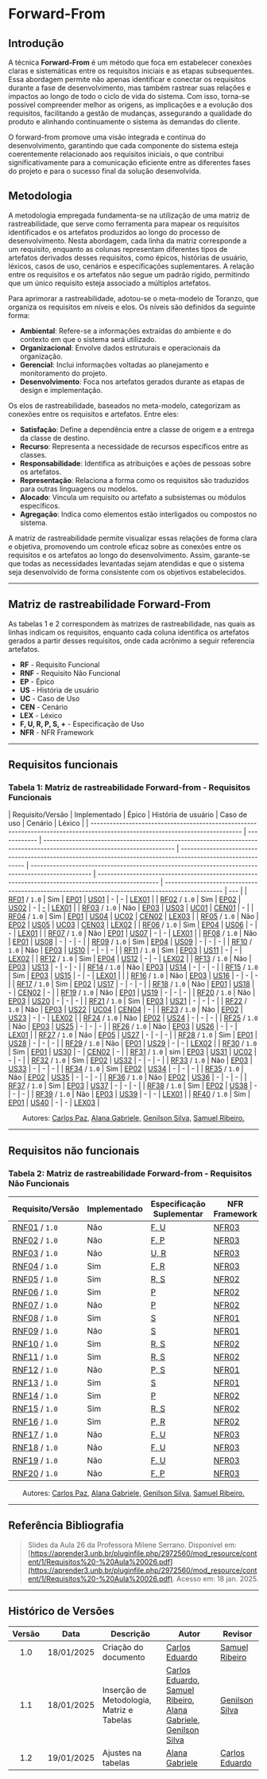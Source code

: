 # Forward-From

## Introdução

A técnica **Forward-From** é um método que foca em estabelecer conexões claras e sistemáticas entre os requisitos iniciais e as etapas subsequentes. Essa abordagem permite não apenas identificar e conectar os requisitos durante a fase de desenvolvimento, mas também rastrear suas relações e impactos ao longo de todo o ciclo de vida do sistema. Com isso, torna-se possível compreender melhor as origens, as implicações e a evolução dos requisitos, facilitando a gestão de mudanças, assegurando a qualidade do produto e alinhando continuamente o sistema às demandas do cliente.

O forward-from promove uma visão integrada e contínua do desenvolvimento, garantindo que cada componente do sistema esteja coerentemente relacionado aos requisitos iniciais, o que contribui significativamente para a comunicação eficiente entre as diferentes fases do projeto e para o sucesso final da solução desenvolvida.

## Metodologia

A metodologia empregada fundamenta-se na utilização de uma matriz de rastreabilidade, que serve como ferramenta para mapear os requisitos identificados e os artefatos produzidos ao longo do processo de desenvolvimento. Nesta abordagem, cada linha da matriz corresponde a um requisito, enquanto as colunas representam diferentes tipos de artefatos derivados desses requisitos, como épicos, histórias de usuário, léxicos, casos de uso, cenários e especificações suplementares. A relação entre os requisitos e os artefatos não segue um padrão rígido, permitindo que um único requisito esteja associado a múltiplos artefatos.

Para aprimorar a rastreabilidade, adotou-se o meta-modelo de Toranzo, que organiza os requisitos em níveis e elos. Os níveis são definidos da seguinte forma:

- **Ambiental**: Refere-se a informações extraídas do ambiente e do contexto em que o sistema será utilizado.
- **Organizacional**: Envolve dados estruturais e operacionais da organização.
- **Gerencial**: Inclui informações voltadas ao planejamento e monitoramento do projeto.
- **Desenvolvimento**: Foca nos artefatos gerados durante as etapas de design e implementação.

Os elos de rastreabilidade, baseados no meta-modelo, categorizam as conexões entre os requisitos e artefatos. Entre eles:

- **Satisfação**: Define a dependência entre a classe de origem e a entrega da classe de destino.
- **Recurso**: Representa a necessidade de recursos específicos entre as classes.
- **Responsabilidade**: Identifica as atribuições e ações de pessoas sobre os artefatos.
- **Representação**: Relaciona a forma como os requisitos são traduzidos para outras linguagens ou modelos.
- **Alocado**: Vincula um requisito ou artefato a subsistemas ou módulos específicos.
- **Agregação**: Indica como elementos estão interligados ou compostos no sistema.

A matriz de rastreabilidade permite visualizar essas relações de forma clara e objetiva, promovendo um controle eficaz sobre as conexões entre os requisitos e os artefatos ao longo do desenvolvimento. Assim, garante-se que todas as necessidades levantadas sejam atendidas e que o sistema seja desenvolvido de forma consistente com os objetivos estabelecidos.

---

## Matriz de rastreabilidade Forward-From

As tabelas 1 e 2 correspondem às matrizes de rastreabilidade, nas quais as linhas indicam os requisitos, enquanto cada coluna identifica os artefatos gerados a partir desses requisitos, onde cada acrônimo a seguir referencia artefatos.

- **RF** - Requisito Funcional
- **RNF** - Requisito Não Funcional
- **EP** - Épico
- **US** - História de usuário
- **UC** - Caso de Uso
- **CEN** - Cenário
- **LEX** - Léxico
- **F, U, R, P, S, +** - Especificação de Uso
- **NFR** - NFR Framework

---

## Requisitos funcionais

### Tabela 1: Matriz de rastreabilidade Forward-from - Requisitos Funcionais

| Requisito/Versão                                                                                                              | Implementado | Épico                                                                                                                   | História de usuário                                                                                         | Caso de uso                                                                                       | Cenário                                                                                           | Léxico                                                                                           |
| ----------------------------------------------------------------------------------------------------------------------------- | ------------ | ----------------------------------------------------------------------------------------------------------------------- | ----------------------------------------------------------------------------------------------------------- | ------------------------------------------------------------------------------------------------- | ------------------------------------------------------------------------------------------------- | ------------------------------------------------------------------------------------------------ | --- |
| [RF01](https://requisitos-de-software.github.io/2024.2-Threads/Elicitacao/tecnicas/requisitoselicitados/#anchor_RF01) / `1.0` | Sim          | [EP01](https://requisitos-de-software.github.io/2024.2-Threads/modelagem/agil/backlog/#epico1-configuracoes)            | [US01](https://requisitos-de-software.github.io/2024.2-Threads/modelagem/agil/historiaUsuario/#anchor_US01) | -                                                                                                 | -                                                                                                 | [LEX01](https://requisitos-de-software.github.io/2024.2-Threads/modelagem/lexicos/#anchor_LEX01) |
| [RF02](https://requisitos-de-software.github.io/2024.2-Threads/Elicitacao/tecnicas/requisitoselicitados/#anchor_RF02) / `1.0` | Sim          | [EP02](https://requisitos-de-software.github.io/2024.2-Threads/modelagem/agil/backlog/#epico2-interacoes-e-comunicacao) | [US02](https://requisitos-de-software.github.io/2024.2-Threads/modelagem/agil/historiaUsuario/#anchor_US02) | -                                                                                                 | [-]()                                                                                             | [LEX01](https://requisitos-de-software.github.io/2024.2-Threads/modelagem/lexicos/#anchor_LEX01) |
| [RF03](https://requisitos-de-software.github.io/2024.2-Threads/Elicitacao/tecnicas/requisitoselicitados/#anchor_RF03) / `1.0` | Não          | [EP03](https://requisitos-de-software.github.io/2024.2-Threads/modelagem/agil/backlog/#epico3-conteudo-e-postagens)     | [US03](https://requisitos-de-software.github.io/2024.2-Threads/modelagem/agil/historiaUsuario/#anchor_US03) | [UC01](https://requisitos-de-software.github.io/2024.2-Threads/modelagem/casosdeuso/#anchor_UC01) | [CEN01](https://requisitos-de-software.github.io/2024.2-Threads/modelagem/Cenarios/#anchor_CEN01) | -                                                                                                |
| [RF04](https://requisitos-de-software.github.io/2024.2-Threads/Elicitacao/tecnicas/requisitoselicitados/#anchor_RF04) / `1.0` | Sim          | [EP01](https://requisitos-de-software.github.io/2024.2-Threads/modelagem/agil/backlog/#epico1-configuracoes)            | [US04](https://requisitos-de-software.github.io/2024.2-Threads/modelagem/agil/historiaUsuario/#anchor_US04) | [UC02](https://requisitos-de-software.github.io/2024.2-Threads/modelagem/casosdeuso/#anchor_UC02) | [CEN02](https://requisitos-de-software.github.io/2024.2-Threads/modelagem/Cenarios/#anchor_CEN02) | [LEX03](https://requisitos-de-software.github.io/2024.2-Threads/modelagem/lexicos/#anchor_LEX03) |
| [RF05](https://requisitos-de-software.github.io/2024.2-Threads/Elicitacao/tecnicas/requisitoselicitados/#anchor_RF05) / `1.0` | Não          | [EP02](https://requisitos-de-software.github.io/2024.2-Threads/modelagem/agil/backlog/#epico2-interacoes-e-comunicacao) | [US05](https://requisitos-de-software.github.io/2024.2-Threads/modelagem/agil/historiaUsuario/#anchor_US05) | [UC03](https://requisitos-de-software.github.io/2024.2-Threads/modelagem/casosdeuso/#anchor_UC03) | [CEN03](https://requisitos-de-software.github.io/2024.2-Threads/modelagem/Cenarios/#anchor_CEN03) | [LEX02](https://requisitos-de-software.github.io/2024.2-Threads/modelagem/lexicos/#anchor_LEX02) |
| [RF06](https://requisitos-de-software.github.io/2024.2-Threads/Elicitacao/tecnicas/requisitoselicitados/#anchor_RF06) / `1.0` | Sim          | [EP04](https://requisitos-de-software.github.io/2024.2-Threads/modelagem/agil/backlog/#epico4-modaracao-e-seguranca)    | [US06](https://requisitos-de-software.github.io/2024.2-Threads/modelagem/agil/historiaUsuario/#anchor_US06) | -                                                                                                 | -                                                                                                 | [LEX01](https://requisitos-de-software.github.io/2024.2-Threads/modelagem/lexicos/#anchor_LEX01) |
| [RF07](https://requisitos-de-software.github.io/2024.2-Threads/Elicitacao/tecnicas/requisitoselicitados/#anchor_RF07) / `1.0` | Não          | [EP01](https://requisitos-de-software.github.io/2024.2-Threads/modelagem/agil/backlog/#epico1-configuracoes)            | [US07](https://requisitos-de-software.github.io/2024.2-Threads/modelagem/agil/historiaUsuario/#anchor_US07) | -                                                                                                 | -                                                                                                 | [LEX01](https://requisitos-de-software.github.io/2024.2-Threads/modelagem/lexicos/#anchor_LEX01) |
| [RF08](https://requisitos-de-software.github.io/2024.2-Threads/Elicitacao/tecnicas/requisitoselicitados/#anchor_RF08) / `1.0` | Não          | [EP01](https://requisitos-de-software.github.io/2024.2-Threads/modelagem/agil/backlog/#epico1-configuracoes)            | [US08](https://requisitos-de-software.github.io/2024.2-Threads/modelagem/agil/historiaUsuario/#anchor_US08) | -                                                                                                 | -                                                                                                 | -                                                                                                |
| [RF09](https://requisitos-de-software.github.io/2024.2-Threads/Elicitacao/tecnicas/requisitoselicitados/#anchor_RF09) / `1.0` | Sim          | [EP04](https://requisitos-de-software.github.io/2024.2-Threads/modelagem/agil/backlog/#epico4-modaracao-e-seguranca)    | [US09](https://requisitos-de-software.github.io/2024.2-Threads/modelagem/agil/historiaUsuario/#anchor_US09) | -                                                                                                 | -                                                                                                 | -                                                                                                |
| [RF10](https://requisitos-de-software.github.io/2024.2-Threads/Elicitacao/tecnicas/requisitoselicitados/#anchor_RF10) / `1.0` | Não          | [EP03](https://requisitos-de-software.github.io/2024.2-Threads/modelagem/agil/backlog/#epico3-conteudo-e-postagens)     | [US10](https://requisitos-de-software.github.io/2024.2-Threads/modelagem/agil/historiaUsuario/#anchor_US10) | -                                                                                                 | -                                                                                                 | -                                                                                                |
| [RF11](https://requisitos-de-software.github.io/2024.2-Threads/Elicitacao/tecnicas/requisitoselicitados/#anchor_RF11) / `1.0` | Sim          | [EP03](https://requisitos-de-software.github.io/2024.2-Threads/modelagem/agil/backlog/#epico3-conteudo-e-postagens)     | [US11](https://requisitos-de-software.github.io/2024.2-Threads/modelagem/agil/historiaUsuario/#anchor_US11) | -                                                                                                 | -                                                                                                 | [LEX02](https://requisitos-de-software.github.io/2024.2-Threads/modelagem/lexicos/#anchor_LEX02) |
| [RF12](https://requisitos-de-software.github.io/2024.2-Threads/Elicitacao/tecnicas/requisitoselicitados/#anchor_RF12) / `1.0` | Sim          | [EP04](https://requisitos-de-software.github.io/2024.2-Threads/modelagem/agil/backlog/#epico4-modaracao-e-seguranca)    | [US12](https://requisitos-de-software.github.io/2024.2-Threads/modelagem/agil/historiaUsuario/#anchor_US12) | -                                                                                                 | -                                                                                                 | [LEX02](https://requisitos-de-software.github.io/2024.2-Threads/modelagem/lexicos/#anchor_LEX02) |
| [RF13](https://requisitos-de-software.github.io/2024.2-Threads/Elicitacao/tecnicas/requisitoselicitados/#anchor_RF13) / `1.0` | Não          | [EP03](https://requisitos-de-software.github.io/2024.2-Threads/modelagem/agil/backlog/#epico3-conteudo-e-postagens)     | [US13](https://requisitos-de-software.github.io/2024.2-Threads/modelagem/agil/historiaUsuario/#anchor_US12) | -                                                                                                 | -                                                                                                 | -                                                                                                |
| [RF14](https://requisitos-de-software.github.io/2024.2-Threads/Elicitacao/tecnicas/requisitoselicitados/#anchor_RF14) / `1.0` | Não          | [EP03](https://requisitos-de-software.github.io/2024.2-Threads/modelagem/agil/backlog/#epico3-conteudo-e-postagens)     | [US14](https://requisitos-de-software.github.io/2024.2-Threads/modelagem/agil/historiaUsuario/#anchor_US14) | -                                                                                                 | -                                                                                                 | -                                                                                                |
| [RF15](https://requisitos-de-software.github.io/2024.2-Threads/Elicitacao/tecnicas/requisitoselicitados/#anchor_RF15) / `1.0` | Sim          | [EP03](https://requisitos-de-software.github.io/2024.2-Threads/modelagem/agil/backlog/#epico3-conteudo-e-postagens)     | [US15](https://requisitos-de-software.github.io/2024.2-Threads/modelagem/agil/historiaUsuario/#anchor_US15) | -                                                                                                 | -                                                                                                 | [LEX01](https://requisitos-de-software.github.io/2024.2-Threads/modelagem/lexicos/#anchor_LEX01) |     |
| [RF16](https://requisitos-de-software.github.io/2024.2-Threads/Elicitacao/tecnicas/requisitoselicitados/#anchor_RF16) / `1.0` | Não          | [EP03](https://requisitos-de-software.github.io/2024.2-Threads/modelagem/agil/backlog/#epico3-conteudo-e-postagens)     | [US16](https://requisitos-de-software.github.io/2024.2-Threads/modelagem/agil/historiaUsuario/#anchor_US16) | -                                                                                                 | -                                                                                                 | -                                                                                                |
| [RF17](https://requisitos-de-software.github.io/2024.2-Threads/Elicitacao/tecnicas/requisitoselicitados/#anchor_RF17) / `1.0` | Sim          | [EP02](https://requisitos-de-software.github.io/2024.2-Threads/modelagem/agil/backlog/#epico2-interacoes-e-comunicacao) | [US17](https://requisitos-de-software.github.io/2024.2-Threads/modelagem/agil/historiaUsuario/#anchor_US17) | -                                                                                                 | -                                                                                                 | -                                                                                                |
| [RF18](https://requisitos-de-software.github.io/2024.2-Threads/Elicitacao/tecnicas/requisitoselicitados/#anchor_RF18) / `1.0` | Não          | [EP01](https://requisitos-de-software.github.io/2024.2-Threads/modelagem/agil/backlog/#epico1-configuracoes)            | [US18](https://requisitos-de-software.github.io/2024.2-Threads/modelagem/agil/historiaUsuario/#anchor_US18) | -                                                                                                 | [CEN02](https://requisitos-de-software.github.io/2024.2-Threads/modelagem/Cenarios/#anchor_CEN02) | -                                                                                                |
| [RF19](https://requisitos-de-software.github.io/2024.2-Threads/Elicitacao/tecnicas/requisitoselicitados/#anchor_RF19) / `1.0` | Não          | [EP01](https://requisitos-de-software.github.io/2024.2-Threads/modelagem/agil/backlog/#epico1-configuracoes)            | [US19](https://requisitos-de-software.github.io/2024.2-Threads/modelagem/agil/historiaUsuario/#anchor_US19) | -                                                                                                 | -                                                                                                 | -                                                                                                |
| [RF20](https://requisitos-de-software.github.io/2024.2-Threads/Elicitacao/tecnicas/requisitoselicitados/#anchor_RF20) / `1.0` | Não          | [EP03](https://requisitos-de-software.github.io/2024.2-Threads/modelagem/agil/backlog/#epico3-conteudo-e-postagens)     | [US20](https://requisitos-de-software.github.io/2024.2-Threads/modelagem/agil/historiaUsuario/#anchor_US20) | -                                                                                                 | -                                                                                                 | -                                                                                                |
| [RF21](https://requisitos-de-software.github.io/2024.2-Threads/Elicitacao/tecnicas/requisitoselicitados/#anchor_RF21) / `1.0` | Sim          | [EP03](https://requisitos-de-software.github.io/2024.2-Threads/modelagem/agil/backlog/#co)                              | [US21](https://requisitos-de-software.github.io/2024.2-Threads/modelagem/agil/historiaUsuario/#anchor_US21) | -                                                                                                 | -                                                                                                 | -                                                                                                |
| [RF22](https://requisitos-de-software.github.io/2024.2-Threads/Elicitacao/tecnicas/requisitoselicitados/#anchor_RF22) / `1.0` | Não          | [EP03](https://requisitos-de-software.github.io/2024.2-Threads/modelagem/agil/backlog/#co)                              | [US22](https://requisitos-de-software.github.io/2024.2-Threads/modelagem/agil/historiaUsuario/#anchor_US22) | [UC04](https://requisitos-de-software.github.io/2024.2-Threads/modelagem/casosdeuso/#anchor_UC04) | [CEN04](https://requisitos-de-software.github.io/2024.2-Threads/modelagem/Cenarios/#anchor_CEN04) | -                                                                                                |
| [RF23](https://requisitos-de-software.github.io/2024.2-Threads/Elicitacao/tecnicas/requisitoselicitados/#anchor_RF23) / `1.0` | Não          | [EP02](https://requisitos-de-software.github.io/2024.2-Threads/modelagem/agil/backlog/#epico2-interacoes-e-comunicacao) | [US23](https://requisitos-de-software.github.io/2024.2-Threads/modelagem/agil/historiaUsuario/#anchor_US23) | -                                                                                                 | -                                                                                                 | [LEX02](https://requisitos-de-software.github.io/2024.2-Threads/modelagem/lexicos/#anchor_LEX02) |
| [RF24](https://requisitos-de-software.github.io/2024.2-Threads/Elicitacao/tecnicas/requisitoselicitados/#anchor_RF24) / `1.0` | Não          | [EP02](https://requisitos-de-software.github.io/2024.2-Threads/modelagem/agil/backlog/#epico2-interacoes-e-comunicacao) | [US24](https://requisitos-de-software.github.io/2024.2-Threads/modelagem/agil/historiaUsuario/#anchor_US24) | -                                                                                                 | -                                                                                                 | -                                                                                                |
| [RF25](https://requisitos-de-software.github.io/2024.2-Threads/Elicitacao/tecnicas/requisitoselicitados/#anchor_RF25) / `1.0` | Não          | [EP03](https://requisitos-de-software.github.io/2024.2-Threads/modelagem/agil/backlog/#co)                              | [US25](https://requisitos-de-software.github.io/2024.2-Threads/modelagem/agil/historiaUsuario/#anchor_US25) | -                                                                                                 | -                                                                                                 | -                                                                                                |
| [RF26](https://requisitos-de-software.github.io/2024.2-Threads/Elicitacao/tecnicas/requisitoselicitados/#anchor_RF26) / `1.0` | Não          | [EP03](https://requisitos-de-software.github.io/2024.2-Threads/modelagem/agil/backlog/#co)                              | [US26](https://requisitos-de-software.github.io/2024.2-Threads/modelagem/agil/historiaUsuario/#anchor_US26) | -                                                                                                 | -                                                                                                 | [LEX01](https://requisitos-de-software.github.io/2024.2-Threads/modelagem/lexicos/#anchor_LEX01) |
| [RF27](https://requisitos-de-software.github.io/2024.2-Threads/Elicitacao/tecnicas/requisitoselicitados/#anchor_RF27) / `1.0` | Não          | [EP05](https://requisitos-de-software.github.io/2024.2-Threads/modelagem/agil/backlog/#epico5-grupos-e-comunidades)     | [US27](https://requisitos-de-software.github.io/2024.2-Threads/modelagem/agil/historiaUsuario/#anchor_US27) | -                                                                                                 | -                                                                                                 | -                                                                                                |
| [RF28](https://requisitos-de-software.github.io/2024.2-Threads/Elicitacao/tecnicas/requisitoselicitados/#anchor_RF28) / `1.0` | Sim          | [EP01](https://requisitos-de-software.github.io/2024.2-Threads/modelagem/agil/backlog/#epico1-configuracoes)            | [US28](https://requisitos-de-software.github.io/2024.2-Threads/modelagem/agil/historiaUsuario/#anchor_US28) | -                                                                                                 | -                                                                                                 | -                                                                                                |
| [RF29](https://requisitos-de-software.github.io/2024.2-Threads/Elicitacao/tecnicas/requisitoselicitados/#anchor_RF29) / `1.0` | Não          | [EP01](https://requisitos-de-software.github.io/2024.2-Threads/modelagem/agil/backlog/#epico1-configuracoes)            | [US29](https://requisitos-de-software.github.io/2024.2-Threads/modelagem/agil/historiaUsuario/#anchor_US29) | -                                                                                                 | -                                                                                                 | [LEX02](https://requisitos-de-software.github.io/2024.2-Threads/modelagem/lexicos/#anchor_LEX02) |
| [RF30](https://requisitos-de-software.github.io/2024.2-Threads/Elicitacao/tecnicas/requisitoselicitados/#anchor_RF30) / `1.0` | Sim          | [EP01](https://requisitos-de-software.github.io/2024.2-Threads/modelagem/agil/backlog/#epico1-configuracoes)            | [US30](https://requisitos-de-software.github.io/2024.2-Threads/modelagem/agil/historiaUsuario/#anchor_US30) | -                                                                                                 | [CEN02](https://requisitos-de-software.github.io/2024.2-Threads/modelagem/Cenarios/#anchor_CEN02) | -                                                                                                |
| [RF31](https://requisitos-de-software.github.io/2024.2-Threads/Elicitacao/tecnicas/requisitoselicitados/#anchor_RF31) / `1.0` | sim          | [EP03](https://requisitos-de-software.github.io/2024.2-Threads/modelagem/agil/backlog/#co)                              | [US31](https://requisitos-de-software.github.io/2024.2-Threads/modelagem/agil/historiaUsuario/#anchor_US31) | [UC02](https://requisitos-de-software.github.io/2024.2-Threads/modelagem/casosdeuso/#anchor_UC02) | -                                                                                                 | -                                                                                                |
| [RF32](https://requisitos-de-software.github.io/2024.2-Threads/Elicitacao/tecnicas/requisitoselicitados/#anchor_RF32) / `1.0` | Sim          | [EP02](https://requisitos-de-software.github.io/2024.2-Threads/modelagem/agil/backlog/#epico2-interacoes-e-comunicacao) | [US32](https://requisitos-de-software.github.io/2024.2-Threads/modelagem/agil/historiaUsuario/#anchor_US32) | -                                                                                                 | -                                                                                                 | -                                                                                                |
| [RF33](https://requisitos-de-software.github.io/2024.2-Threads/Elicitacao/tecnicas/requisitoselicitados/#anchor_RF33) / `1.0` | Não          | [EP03](https://requisitos-de-software.github.io/2024.2-Threads/modelagem/agil/backlog/#co)                              | [US33](https://requisitos-de-software.github.io/2024.2-Threads/modelagem/agil/historiaUsuario/#anchor_US33) | -                                                                                                 | -                                                                                                 | -                                                                                                |
| [RF34](https://requisitos-de-software.github.io/2024.2-Threads/Elicitacao/tecnicas/requisitoselicitados/#anchor_RF34) / `1.0` | Sim          | [EP02](https://requisitos-de-software.github.io/2024.2-Threads/modelagem/agil/backlog/#epico2-interacoes-e-comunicacao) | [US34](https://requisitos-de-software.github.io/2024.2-Threads/modelagem/agil/historiaUsuario/#anchor_US34) | -                                                                                                 | -                                                                                                 | -                                                                                                |
| [RF35](https://requisitos-de-software.github.io/2024.2-Threads/Elicitacao/tecnicas/requisitoselicitados/#anchor_RF35) / `1.0` | Não          | [EP02](https://requisitos-de-software.github.io/2024.2-Threads/modelagem/agil/backlog/#epico2-interacoes-e-comunicacao) | [US35](https://requisitos-de-software.github.io/2024.2-Threads/modelagem/agil/historiaUsuario/#anchor_US35) | -                                                                                                 | -                                                                                                 | -                                                                                                |
| [RF36](https://requisitos-de-software.github.io/2024.2-Threads/Elicitacao/tecnicas/requisitoselicitados/#anchor_RF36) / `1.0` | Não          | [EP02](https://requisitos-de-software.github.io/2024.2-Threads/modelagem/agil/backlog/#epico2-interacoes-e-comunicacao) | [US36](https://requisitos-de-software.github.io/2024.2-Threads/modelagem/agil/historiaUsuario/#anchor_US36) | -                                                                                                 | -                                                                                                 | -                                                                                                |
| [RF37](https://requisitos-de-software.github.io/2024.2-Threads/Elicitacao/tecnicas/requisitoselicitados/#anchor_RF37) / `1.0` | Sim          | [EP03](https://requisitos-de-software.github.io/2024.2-Threads/modelagem/agil/backlog/#epico3-conteudo-e-postagens)     | [US37](https://requisitos-de-software.github.io/2024.2-Threads/modelagem/agil/historiaUsuario/#anchor_US37) | -                                                                                                 | -                                                                                                 | -                                                                                                |
| [RF38](https://requisitos-de-software.github.io/2024.2-Threads/Elicitacao/tecnicas/requisitoselicitados/#anchor_RF38) / `1.0` | Sim          | [EP02](https://requisitos-de-software.github.io/2024.2-Threads/modelagem/agil/backlog/#epico2-interacoes-e-comunicacao) | [US38](https://requisitos-de-software.github.io/2024.2-Threads/modelagem/agil/historiaUsuario/#anchor_US38) | -                                                                                                 | -                                                                                                 | -                                                                                                |
| [RF39](https://requisitos-de-software.github.io/2024.2-Threads/Elicitacao/tecnicas/requisitoselicitados/#anchor_RF39) / `1.0` | Não          | [EP03](https://requisitos-de-software.github.io/2024.2-Threads/modelagem/agil/backlog/#epico3-conteudo-e-postagens)     | [US39](https://requisitos-de-software.github.io/2024.2-Threads/modelagem/agil/historiaUsuario/#anchor_US39) | -                                                                                                 | -                                                                                                 | [LEX01](https://requisitos-de-software.github.io/2024.2-Threads/modelagem/lexicos/#anchor_LEX01) |
| [RF40](https://requisitos-de-software.github.io/2024.2-Threads/Elicitacao/tecnicas/requisitoselicitados/#anchor_RF40) / `1.0` | Sim          | [EP01](https://requisitos-de-software.github.io/2024.2-Threads/modelagem/agil/backlog/#epico1-configuracoes)            | [US40](https://requisitos-de-software.github.io/2024.2-Threads/modelagem/agil/historiaUsuario/#anchor_US40) | -                                                                                                 | -                                                                                                 | [LEX03](https://requisitos-de-software.github.io/2024.2-Threads/modelagem/lexicos/#anchor_LEX03) |

<p style="text-align: center; font-size: 14px;">
    Autores: <a href="https://github.com/dudupaz" target="_blank">Carlos Paz,</a>  <a href="https://github.com/alanagabriele" target="_blank">Alana Gabriele,</a> <a href="https://github.com/GenilsonJrs" target="_blank">Genilson Silva,</a> <a href="https://github.com/SamuelRicosta" target="_blank"> Samuel Ribeiro. </a>
</p>

---

## Requisitos não funcionais

### Tabela 2: Matriz de rastreabilidade Forward-from - Requisitos Não Funcionais

| Requisito/Versão                                                                                                                | Implementado | Especificação Suplementar                                                                                       | NFR Framework                                                                                              |
| ------------------------------------------------------------------------------------------------------------------------------- | ------------ | --------------------------------------------------------------------------------------------------------------- | ---------------------------------------------------------------------------------------------------------- |
| [RNF01](https://requisitos-de-software.github.io/2024.2-Threads/Elicitacao/tecnicas/requisitoselicitados/#anchor_RNF01) / `1.0` | Não          | [F, U](https://requisitos-de-software.github.io/2024.2-Threads/modelagem/especificacaoSuplementar/#anchor_ES01) | [NFR03](https://requisitos-de-software.github.io/2024.2-Threads/modelagem/agil/nfrFramework/#anchor_NFR03) |
| [RNF02](https://requisitos-de-software.github.io/2024.2-Threads/Elicitacao/tecnicas/requisitoselicitados/#anchor_RNF02) / `1.0` | Não          | [F, P](https://requisitos-de-software.github.io/2024.2-Threads/modelagem/especificacaoSuplementar/#anchor_ES01) | [NFR03](https://requisitos-de-software.github.io/2024.2-Threads/modelagem/agil/nfrFramework/#anchor_NFR03) |
| [RNF03](https://requisitos-de-software.github.io/2024.2-Threads/Elicitacao/tecnicas/requisitoselicitados/#anchor_RNF03) / `1.0` | Não          | [U, R](https://requisitos-de-software.github.io/2024.2-Threads/modelagem/especificacaoSuplementar/#anchor_ES02) | [NFR03](https://requisitos-de-software.github.io/2024.2-Threads/modelagem/agil/nfrFramework/#anchor_NFR03) |
| [RNF04](https://requisitos-de-software.github.io/2024.2-Threads/Elicitacao/tecnicas/requisitoselicitados/#anchor_RNF04) / `1.0` | Sim          | [F, R](https://requisitos-de-software.github.io/2024.2-Threads/modelagem/especificacaoSuplementar/#anchor_ES01) | [NFR03](https://requisitos-de-software.github.io/2024.2-Threads/modelagem/agil/nfrFramework/#anchor_NFR03) |
| [RNF05](https://requisitos-de-software.github.io/2024.2-Threads/Elicitacao/tecnicas/requisitoselicitados/#anchor_RNF05) / `1.0` | Sim          | [R, S](https://requisitos-de-software.github.io/2024.2-Threads/modelagem/especificacaoSuplementar/#anchor_ES03) | [NFR02](https://requisitos-de-software.github.io/2024.2-Threads/modelagem/agil/nfrFramework/#anchor_NFR02) |
| [RNF06](https://requisitos-de-software.github.io/2024.2-Threads/Elicitacao/tecnicas/requisitoselicitados/#anchor_RNF06) / `1.0` | Sim          | [P](https://requisitos-de-software.github.io/2024.2-Threads/modelagem/especificacaoSuplementar/#anchor_ES04)    | [NFR02](https://requisitos-de-software.github.io/2024.2-Threads/modelagem/agil/nfrFramework/#anchor_NFR02) |
| [RNF07](https://requisitos-de-software.github.io/2024.2-Threads/Elicitacao/tecnicas/requisitoselicitados/#anchor_RNF07) / `1.0` | Não          | [P](https://requisitos-de-software.github.io/2024.2-Threads/modelagem/especificacaoSuplementar/#anchor_ES04)    | [NFR02](https://requisitos-de-software.github.io/2024.2-Threads/modelagem/agil/nfrFramework/#anchor_NFR02) |
| [RNF08](https://requisitos-de-software.github.io/2024.2-Threads/Elicitacao/tecnicas/requisitoselicitados/#anchor_RNF08) / `1.0` | Sim          | [S](https://requisitos-de-software.github.io/2024.2-Threads/modelagem/especificacaoSuplementar/#anchor_ES05)    | [NFR01](https://requisitos-de-software.github.io/2024.2-Threads/modelagem/agil/nfrFramework/#anchor_NFR01) |
| [RNF09](https://requisitos-de-software.github.io/2024.2-Threads/Elicitacao/tecnicas/requisitoselicitados/#anchor_RNF09) / `1.0` | Não          | [S](https://requisitos-de-software.github.io/2024.2-Threads/modelagem/especificacaoSuplementar/#anchor_ES05)    | [NFR01](https://requisitos-de-software.github.io/2024.2-Threads/modelagem/agil/nfrFramework/#anchor_NFR01) |
| [RNF10](https://requisitos-de-software.github.io/2024.2-Threads/Elicitacao/tecnicas/requisitoselicitados/#anchor_RNF10) / `1.0` | Sim          | [R, S](https://requisitos-de-software.github.io/2024.2-Threads/modelagem/especificacaoSuplementar/#anchor_ES03) | [NFR02](https://requisitos-de-software.github.io/2024.2-Threads/modelagem/agil/nfrFramework/#anchor_NFR02) |
| [RNF11](https://requisitos-de-software.github.io/2024.2-Threads/Elicitacao/tecnicas/requisitoselicitados/#anchor_RNF11) / `1.0` | Sim          | [R, S](https://requisitos-de-software.github.io/2024.2-Threads/modelagem/especificacaoSuplementar/#anchor_ES03) | [NFR02](https://requisitos-de-software.github.io/2024.2-Threads/modelagem/agil/nfrFramework/#anchor_NFR02) |
| [RNF12](https://requisitos-de-software.github.io/2024.2-Threads/Elicitacao/tecnicas/requisitoselicitados/#anchor_RNF12) / `1.0` | Não          | [P, S](https://requisitos-de-software.github.io/2024.2-Threads/modelagem/especificacaoSuplementar/#anchor_ES04) | [NFR01](https://requisitos-de-software.github.io/2024.2-Threads/modelagem/agil/nfrFramework/#anchor_NFR01) |
| [RNF13](https://requisitos-de-software.github.io/2024.2-Threads/Elicitacao/tecnicas/requisitoselicitados/#anchor_RNF13) / `1.0` | Sim          | [S](https://requisitos-de-software.github.io/2024.2-Threads/modelagem/especificacaoSuplementar/#anchor_ES05)    | [NFR01](https://requisitos-de-software.github.io/2024.2-Threads/modelagem/agil/nfrFramework/#anchor_NFR01) |
| [RNF14](https://requisitos-de-software.github.io/2024.2-Threads/Elicitacao/tecnicas/requisitoselicitados/#anchor_RNF14) / `1.0` | Sim          | [P](https://requisitos-de-software.github.io/2024.2-Threads/modelagem/especificacaoSuplementar/#anchor_ES04)    | [NFR02](https://requisitos-de-software.github.io/2024.2-Threads/modelagem/agil/nfrFramework/#anchor_NFR02) |
| [RNF15](https://requisitos-de-software.github.io/2024.2-Threads/Elicitacao/tecnicas/requisitoselicitados/#anchor_RNF15) / `1.0` | Sim          | [R, S](https://requisitos-de-software.github.io/2024.2-Threads/modelagem/especificacaoSuplementar/#anchor_ES03) | [NFR02](https://requisitos-de-software.github.io/2024.2-Threads/modelagem/agil/nfrFramework/#anchor_NFR02) |
| [RNF16](https://requisitos-de-software.github.io/2024.2-Threads/Elicitacao/tecnicas/requisitoselicitados/#anchor_RNF16) / `1.0` | Sim          | [P, R](https://requisitos-de-software.github.io/2024.2-Threads/modelagem/especificacaoSuplementar/#anchor_ES04) | [NFR02](https://requisitos-de-software.github.io/2024.2-Threads/modelagem/agil/nfrFramework/#anchor_NFR02) |
| [RNF17](https://requisitos-de-software.github.io/2024.2-Threads/Elicitacao/tecnicas/requisitoselicitados/#anchor_RNF17) / `1.0` | Não          | [F, U](https://requisitos-de-software.github.io/2024.2-Threads/modelagem/especificacaoSuplementar/#anchor_ES01) | [NFR03](https://requisitos-de-software.github.io/2024.2-Threads/modelagem/agil/nfrFramework/#anchor_NFR03) |
| [RNF18](https://requisitos-de-software.github.io/2024.2-Threads/Elicitacao/tecnicas/requisitoselicitados/#anchor_RNF18) / `1.0` | Não          | [F, U](https://requisitos-de-software.github.io/2024.2-Threads/modelagem/especificacaoSuplementar/#anchor_ES01) | [NFR03](https://requisitos-de-software.github.io/2024.2-Threads/modelagem/agil/nfrFramework/#anchor_NFR03) |
| [RNF19](https://requisitos-de-software.github.io/2024.2-Threads/Elicitacao/tecnicas/requisitoselicitados/#anchor_RNF19) / `1.0` | Não          | [F, U](https://requisitos-de-software.github.io/2024.2-Threads/modelagem/especificacaoSuplementar/#anchor_ES01) | [NFR03](https://requisitos-de-software.github.io/2024.2-Threads/modelagem/agil/nfrFramework/#anchor_NFR03) |
| [RNF20](https://requisitos-de-software.github.io/2024.2-Threads/Elicitacao/tecnicas/requisitoselicitados/#anchor_RNF20) / `1.0` | Não          | [F, P](https://requisitos-de-software.github.io/2024.2-Threads/modelagem/especificacaoSuplementar/#anchor_ES01) | [NFR03](https://requisitos-de-software.github.io/2024.2-Threads/modelagem/agil/nfrFramework/#anchor_NFR03) |

<p style="text-align: center; font-size: 14px;">
    Autores: <a href="https://github.com/dudupaz" target="_blank">Carlos Paz,</a>  <a href="https://github.com/alanagabriele" target="_blank">Alana Gabriele,</a> <a href="https://github.com/GenilsonJrs" target="_blank">Genilson Silva,</a> <a href="https://github.com/SamuelRicosta" target="_blank"> Samuel Ribeiro. </a>
</p>

---

## Referência Bibliografia

> Slides da Aula 26 da Professora Milene Serrano. Disponível em: [https://aprender3.unb.br/pluginfile.php/2972560/mod_resource/content/1/Requisitos%20-%20Aula%20026.pdf](https://aprender3.unb.br/pluginfile.php/2972560/mod_resource/content/1/Requisitos%20-%20Aula%20026.pdf). Acesso em: 18 jan. 2025.

---

## Histórico de Versões

| Versão | Data       | Descrição                                 | Autor                                                                                                                                                                                                  | Revisor                                            |
| :----: | ---------- | ----------------------------------------- | ------------------------------------------------------------------------------------------------------------------------------------------------------------------------------------------------------ | -------------------------------------------------- |
|  1.0   | 18/01/2025 | Criação do documento                      | [Carlos Eduardo](https://github.com/dudupaz)                                                                                                                                                           | [Samuel Ribeiro](https://github.com/SamuelRicosta) |
|  1.1   | 18/01/2025 | Inserção de Metodologia, Matriz e Tabelas | [Carlos Eduardo](https://github.com/dudupaz), [Samuel Ribeiro](https://github.com/SamuelRicosta), [Alana Gabriele](https://github.com/alanagabriele), [Genilson Silva](https://github.com/GenilsonJrs) | [Genilson Silva](https://github.com/GenilsonJrs)   |
|  1.2   | 19/01/2025 | Ajustes na tabelas                        | [Alana Gabriele](https://github.com/alanagabriele)                                                                                                                                                     | [Carlos Eduardo](https://github.com/dudupaz)       |
